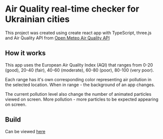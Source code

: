 # Air Quality real-time checker for Ukrainian cities

This project was created using create react app with TypeScript, three.js and Air Quality API from [Open Meteo Air Quality API](https://open-meteo.com)

## How it works

This app uses the European Air Quality Index (AQI) that ranges from 0-20 (good), 20-40 (fair), 40-60 (moderate), 60-80 (poor), 80-100 (very poor).

Each range has it's own corresponding color representing air pollution in the selected location. When in range - the background of an app changes.

The current pollution level also change the number of animated particles viewed on screen. More pollution - more particles to be expected appearing on screen.

## Build

Can be viewed [here](https://ukrainian-air-quality.vercel.app/)